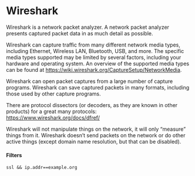 # Wireshark

Wireshark is a network packet analyzer. A network packet analyzer presents captured packet data in as much detail as possible.

Wireshark can capture traffic from many different network media types, including Ethernet, Wireless LAN, Bluetooth, USB, and more. The specific media types supported may be limited by several factors, including your hardware and operating system. An overview of the supported media types can be found at https://wiki.wireshark.org/CaptureSetup/NetworkMedia.

Wireshark can open packet captures from a large number of capture programs. Wireshark can save captured packets in many formats, including those used by other capture programs.

There are protocol dissectors (or decoders, as they are known in other products) for a great many protocols: https://www.wireshark.org/docs/dfref/

Wireshark will not manipulate things on the network, it will only “measure” things from it. Wireshark doesn’t send packets on the network or do other active things (except domain name resolution, but that can be disabled).

#### Filters

```
ssl && ip.addr==example.org
```
